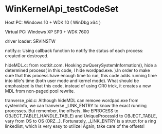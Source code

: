 # WinKernelApi_testCodeSet

Host PC: Windows 10 + WDK 10 ( WinDbg x64 )

Virtual PC: Windows XP SP3 + WDK 7600

driver loader: SRVINSTW

notify.c: Using callback function to notify the status of each process: created or destroyed.

hideMDL.c: from rootkit.com. Hooking zwQuerySystemInformation(), hide a determined process( in this code, I hide wordpad.exe. ).In order to make sure that this process have enough time to run, this code adds running time into idle's time (both user mode and kernel mode). What should be emphasized is that this code, instead of using CR0 trick, it creates a new MDL from non-paged pool rewrite.

tranverse_pid.c: Although hideMDL can remove wordpad.exe from systemInfo, we can tranverse _LINK_ENTRY to know the exact running processes. But remember, the offsets, like EPROCESS to OBJECT_TABLE(_HANDLE_TABLE) and UniqueProcessId to OBJECT_TABLE, vary from OS to OS (ORZ...). Fortunately, _LINK_ENTRY is a struct for a ring linkedlist, which is very easy to utilize! Again, take care of the offsets! 

